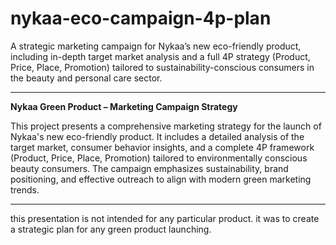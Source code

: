 # nykaa-eco-campaign-4p-plan
A strategic marketing campaign for Nykaa’s new eco-friendly product, including in-depth target market analysis and a full 4P strategy (Product, Price, Place, Promotion) tailored to sustainability-conscious consumers in the beauty and personal care sector.
  
---

**Nykaa Green Product – Marketing Campaign Strategy**

This project presents a comprehensive marketing strategy for the launch of Nykaa's new eco-friendly product. It includes a detailed analysis of the target market, consumer behavior insights, and a complete 4P framework (Product, Price, Place, Promotion) tailored to environmentally conscious beauty consumers. The campaign emphasizes sustainability, brand positioning, and effective outreach to align with modern green marketing trends.

---

this presentation is not intended for any particular product. it was to create a strategic plan for any green product launching. 
